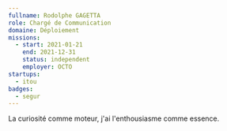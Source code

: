 ```yaml
---
fullname: Rodolphe GAGETTA
role: Chargé de Communication
domaine: Déploiement
missions:
  - start: 2021-01-21
    end: 2021-12-31
    status: independent
    employer: OCTO
startups:
  - itou
badges:
  - segur
---
```


La curiosité comme moteur, j'ai l'enthousiasme comme essence.
